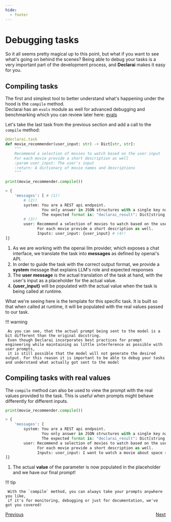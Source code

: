 ```yaml
---
hide:
  - footer
---
```


# Debugging tasks

So it all seems pretty magical up to this point, but what if you want to see what's going on behind the scenes?
Being able to debug your tasks is a very important part of the development process, and **Declarai** makes it easy for you.

## Compiling tasks
The first and simplest tool to better understand what's happening under the hood is the `compile` method.<br>
Declarai has an `evals` module as well for advanced debugging and benchmarking which you can review later here: [evals](../../features/evals/)

Let's take the last task from the previous section and add a call to the `compile` method:
```python
@declarai.task
def movie_recommender(user_input: str) -> Dict[str, str]:
    """
    Recommend a selection of movies to watch based on the user input
    For each movie provide a short description as well
    :param user_input: The user's input
    :return: A dictionary of movie names and descriptions
    """
```
```python
print(movie_recommender.compile())

> {
    'messages': [ # (1)!
        # (2)!        
        system: You are a REST api endpoint. 
                You only answer in JSON structures with a single key named 'declarai_result', nothing else. 
                The expected format is: "declarai_result": Dict[string, string]  # A dictionary of movie names and descriptions,
        # (3)!
        user: Recommend a selection of movies to watch based on the user input  
              For each movie provide a short description as well.
              Inputs: user_input: {user_input} # (4)!
]}
```

1. As we are working with the openai llm provider, which exposes a chat interface, we translate the task into **messages** as defined by openai's API.
2. In order to guide the task with the correct output format, we provide a **system** message that explains LLM's role and expected responses
3. The **user message** is the actual translation of the task at hand, with the user's input as a placeholder for the actual value.
4. **{user_input}** will be populated with the actual value when the task is being called at runtime.

What we're seeing here is the template for this specific task. It is built so that when called at runtime, 
it will be populated with the real values passed to our task.

!!! warning

     As you can see, that the actual prompt being sent to the model is a bit different than the original docstring.
     Even though Declarai incorporates best practices for prompt engineering while maintaining as little interference as possible with user prompts, 
     it is still possible that the model will not generate the desired output. For this reason it is important to be able to debug your tasks and understand what actually got sent to the model

## Compiling tasks with real values
The `compile` method can also be used to view the prompt with the real values provided to the task.
This is useful when prompts might behave differently for different inputs.

```python hl_lines="10"
print(movie_recommender.compile())

> {
    'messages': [     
        system: You are a REST api endpoint. 
                You only answer in JSON structures with a single key named 'declarai_result', nothing else. 
                The expected format is: "declarai_result": Dict[string, string]  # A dictionary of movie names and descriptions,
        user: Recommend a selection of movies to watch based on the user input  
              For each movie provide a short description as well.
              Inputs: user_input: I want to watch a movie about space # (1)!
]}
```

1. The actual **value** of the parameter is now populated in the placeholder and we have our final prompt!


!!! tip

     With the `compile` method, you can always take your prompts anywhere you like, 
     if it's for monitoring, debugging or just for documentation, we've got you covered!


<div style="display: flex; justify-content: space-between;">
    <a href="../controlling-task-behavior" class="md-button">
        Previous <i class="fas fa-arrow-left"></i>
    </a>
    <a href="../recap" class="md-button">
        Next <i class="fas fa-arrow-right"></i>
    </a>
</div>

